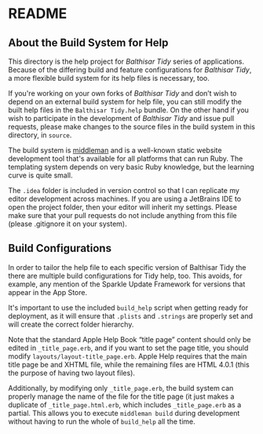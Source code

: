 README
======

About the Build System for Help
-------------------------------

This directory is the help project for _Balthisar Tidy_ series of applications.
Because of the differing build and feature configurations for _Balthisar Tidy_,
a more flexible build system for its help files is necessary, too.

If you're working on your own forks of _Balthisar Tidy_ and don’t wish to
depend on an external build system for help file, you can still modify the
built help files in the `Balthisar Tidy.help` bundle. On the other hand if you
wish to participate in the development of _Balthisar Tidy_ and issue pull
requests, please make changes to the source files in the build system in this
directory, in `source`.

The build system is [middleman](http://middlemanapp.com/) and is a well-known
static website development tool that's available for all platforms that can
run Ruby. The templating system depends on very basic Ruby knowledge, but the
learning curve is quite small.

The `.idea` folder is included in version control so that I can replicate my
editor development across machines. If you are using a JetBrains IDE to open
the project folder, then your editor will inherit my settings. Please make
sure that your pull requests do not include anything from this file (please
.gitignore it on your system).


Build Configurations
--------------------

In order to tailor the help file to each specific version of Balthisar Tidy
the there are multiple build configurations for Tidy help, too. This avoids,
for example, any mention of the Sparkle Update Framework for versions that
appear in the App Store.

It's important to use the included `build_help` script when getting ready
for deployment, as it will ensure that `.plists` and `.strings` are properly
set and will create the correct folder hierarchy.

Note that the standard Apple Help Book “title page” content should only be
edited in `_title_page.erb`, and if you want to set the page title, you
should modify `layouts/layout-title_page.erb`. Apple Help requires that the
main title page be and XHTML file, while the remaining files are HTML 4.0.1
(this the purpose of having two layout files).

Additionally, by modifying only `_title_page.erb`, the build system can
properly manage the name of the file for the title page (it just makes a
duplicate of `_title_page.html.erb`, which includes `_title_page.erb` as a
partial. This allows you to execute `middleman build` during development
without having to run the whole of `build_help` all the time.

